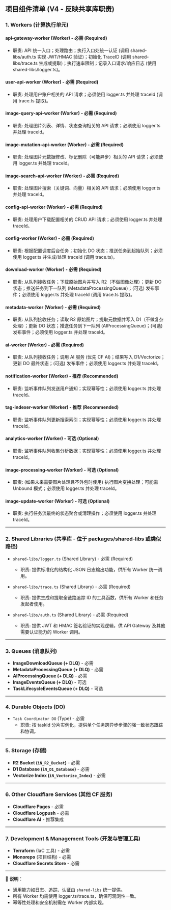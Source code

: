 ## 项目组件清单 (V4 - 反映共享库职责)

### 1. Workers (计算执行单元)

#### api-gateway-worker (Worker) - 必需 (Required)
- 职责: API 统一入口；处理路由；执行入口处统一认证 (调用 shared-libs/auth.ts 实现 JWT/HMAC 验证)；初始化 TraceID (调用 shared-libs/trace.ts 生成或提取)；执行速率限制；记录入口请求/响应日志 (使用 shared-libs/logger.ts)。

#### user-api-worker (Worker) - 必需 (Required)
- 职责: 处理用户账户相关的 API 请求；必须使用 logger.ts 并处理 traceId (调用 trace.ts 提取)。

#### image-query-api-worker (Worker) - 必需 (Required)
- 职责: 处理图片列表、详情、状态查询相关的 API 请求；必须使用 logger.ts 并处理 traceId。

#### image-mutation-api-worker (Worker) - 必需 (Required)
- 职责: 处理图片元数据修改、标记删除（可能异步）相关的 API 请求；必须使用 logger.ts 并处理 traceId。

#### image-search-api-worker (Worker) - 必需 (Required)
- 职责: 处理图片搜索（关键词、向量）相关的 API 请求；必须使用 logger.ts 并处理 traceId。

#### config-api-worker (Worker) - 必需 (Required)
- 职责: 处理用户下载配置相关的 CRUD API 请求；必须使用 logger.ts 并处理 traceId。

#### config-worker (Worker) - 必需 (Required)
- 职责: 根据配置调度后台任务；初始化 DO 状态；推送任务到起始队列；必须使用 logger.ts 并生成/处理 traceId (调用 trace.ts)。

#### download-worker (Worker) - 必需 (Required)
- 职责: 从队列接收任务；下载原始图片并写入 R2（不做图像处理）；更新 DO 状态；推送任务到下一队列 (MetadataProcessingQueue)；(可选) 发布事件；必须使用 logger.ts 并处理 traceId (调用 trace.ts 提取)。

#### metadata-worker (Worker) - 必需 (Required)
- 职责: 从队列接收任务；读取 R2 原始图片；提取元数据并写入 D1（不做复杂处理）；更新 DO 状态；推送任务到下一队列 (AIProcessingQueue)；(可选) 发布事件；必须使用 logger.ts 并处理 traceId。

#### ai-worker (Worker) - 必需 (Required)
- 职责: 从队列接收任务；调用 AI 服务 (优先 CF AI)；结果写入 D1/Vectorize；更新 DO 最终状态；(可选) 发布事件；必须使用 logger.ts 并处理 traceId。

#### notification-worker (Worker) - 推荐 (Recommended)
- 职责: 监听事件队列发送用户通知；实现幂等性；必须使用 logger.ts 并处理 traceId。

#### tag-indexer-worker (Worker) - 推荐 (Recommended)
- 职责: 监听事件队列更新搜索索引；实现幂等性；必须使用 logger.ts 并处理 traceId。

#### analytics-worker (Worker) - 可选 (Optional)
- 职责: 监听事件队列收集分析数据；实现幂等性；必须使用 logger.ts 并处理 traceId。

#### image-processing-worker (Worker) - 可选 (Optional)
- 职责: (如果未来需要图片处理且不外包时使用) 执行图片变换处理；可能需 Unbound 模式；必须使用 logger.ts 并处理 traceId。

#### image-update-worker (Worker) - 可选 (Optional)
- 职责: 执行任务流最终的状态聚合或清理操作；必须使用 logger.ts 并处理 traceId。

---

### 2. Shared Libraries (共享库 - 位于 packages/shared-libs 或类似路径)

- `shared-libs/logger.ts` (Shared Library) - 必需 (Required)
  - 职责: 提供标准化的结构化 JSON 日志输出功能，供所有 Worker 统一调用。

- `shared-libs/trace.ts` (Shared Library) - 必需 (Required)
  - 职责: 提供生成和提取全链路追踪 ID 的工具函数，供所有 Worker 和任务发起者使用。

- `shared-libs/auth.ts` (Shared Library) - 必需 (Required)
  - 职责: 提供 JWT 和 HMAC 签名验证的实现逻辑，供 API Gateway 及其他需要认证能力的 Worker 调用。

---

### 3. Queues (消息队列)

- **ImageDownloadQueue (+ DLQ)** - 必需
- **MetadataProcessingQueue (+ DLQ)** - 必需
- **AIProcessingQueue (+ DLQ)** - 必需
- **ImageEventsQueue (+ DLQ)** - 可选
- **TaskLifecycleEventsQueue (+ DLQ)** - 可选

---

### 4. Durable Objects (DO)

- `Task Coordinator DO` (Type) - 必需
  - 职责: 按 taskId 分片实例化，提供单个任务跨异步步骤的强一致状态跟踪和协调。

---

### 5. Storage (存储)

- **R2 Bucket (`iN_R2_Bucket`)** - 必需
- **D1 Database (`iN_D1_Database`)** - 必需
- **Vectorize Index (`iN_Vectorize_Index`)** - 必需

---

### 6. Other Cloudflare Services (其他 CF 服务)

- **Cloudflare Pages** - 必需
- **Cloudflare Logpush** - 必需
- **Cloudflare AI** - 推荐集成

---

### 7. Development & Management Tools (开发与管理工具)

- **Terraform** (IaC 工具) - 必需
- **Monorepo** (项目结构) - 必需
- **Cloudflare Secrets Store** - 必需

---

📌 **说明**：
- 通用能力如日志、追踪、认证由 `shared-libs` 统一提供。
- 所有 Worker 均需使用 logger.ts/trace.ts，确保可观测性一致。
- 幂等性处理和安全机制需在 Worker 内部实现。
